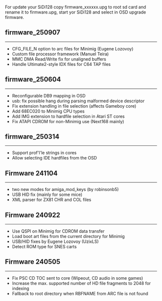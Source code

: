 For update your SiDi128 copy firmware_xxxxxx.upg to root sd card and rename it to firmware.upg, start yor SiDi128 and select in OSD upgrade firmware.

## firmware_250907
------------------
- CFG_FILE_N option to arc files for Minimig (Eugene Lozovoy)
- Custom file processor framework (Manuel Teira)
- MMC DMA Read/Write fix for unaligned buffers
- Handle Ultimate2-style IDX files for C64 TAP files

## firmware_250604
------------------
- Reconfigurable DB9 mapping in OSD
- usb: fix possible hang during parsing malformed device descriptor
- Fix extension handling in file selection (affects Gameboy core)
- Add 68EC020 to Minimig CPU types
- Add IMG extension to hardfile selection in Atari ST cores
- Fix ATAPI CDROM for non-Minimig use (Next168 mainly)

## firmware_250314
------------------
- Support prof'I'le strings in cores
- Allow selecting IDE hardfiles from the OSD

## Firmware 241104
------------------
- two new modes for amiga_mod_keys (by robinsonb5)
- USB HID fix (mainly for some mice)
- XML parser for ZX81 CHR and COL files

## Firmware 240922
------------------
- Use QSPI on Minimig for CDROM data transfer
- Load boot art files from the current directory for Minimig
- USB/HID fixes by Eugene Lozovoy (UzixLS)
- Detect ROM type for SNES carts

## Firmware 240505
------------------
- Fix PSC CD TOC sent to core (Wipeout, CD audio in some games)
- Increase the max. supported number of HD file fragments to 2048 for indexing
- Fallback to root directory when RBFNAME from ARC file is not found

